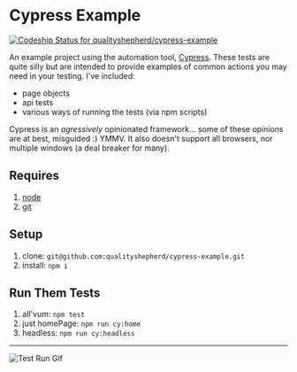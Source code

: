 # Cypress Example

[![Codeship Status for qualityshepherd/cypress-example](https://app.codeship.com/projects/b91bbd90-af26-0138-8898-22ba82a42bc3/status?branch=master)](https://app.codeship.com/projects/403818)


An example project using the automation tool, [Cypress](https://www.cypress.io/). These tests are quite silly but are intended to provide examples of common actions you may need in your testing. I've included:
- page objects
- api tests
- various ways of running the tests (via npm scripts)

Cypress is an _agressively_ opinionated framework... some of these opinions are at best, misguided :) YMMV. It also doesn't support all browsers, nor multiple windows (a deal breaker for many).

## Requires
1. [node](https://nodejs.org/en/)
1. [git](https://git-scm.com/)

## Setup
1. clone: `git@github.com:qualityshepherd/cypress-example.git`
1. install: `npm i`

## Run Them Tests
1. all'vum: `npm test`
1. just homePage: `npm run cy:home`
1. headless: `npm run cy:headless`


---

![Test Run Gif](https://qualityshepherd.com/screencasts/cypress_testrun.gif)